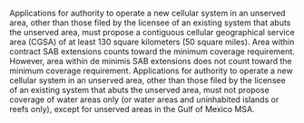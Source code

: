 Applications for authority to operate a new cellular system in an unserved area, other than those filed by the licensee of an existing system that abuts the unserved area, must propose a contiguous cellular geographical service area (CGSA) of at least 130 square kilometers (50 square miles). Area within contract SAB extensions counts toward the minimum coverage requirement. However, area within de minimis SAB extensions does not count toward the minimum coverage requirement. Applications for authority to operate a new cellular system in an unserved area, other than those filed by the licensee of an existing system that abuts the unserved area, must not propose coverage of water areas only (or water areas and uninhabited islands or reefs only), except for unserved areas in the Gulf of Mexico MSA.

